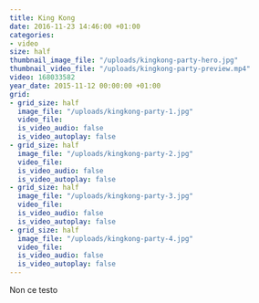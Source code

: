 ```yaml
---
title: King Kong
date: 2016-11-23 14:46:00 +01:00
categories:
- video
size: half
thumbnail_image_file: "/uploads/kingkong-party-hero.jpg"
thumbnail_video_file: "/uploads/kingkong-party-preview.mp4"
video: 168033582
year_date: 2015-11-12 00:00:00 +01:00
grid:
- grid_size: half
  image_file: "/uploads/kingkong-party-1.jpg"
  video_file: 
  is_video_audio: false
  is_video_autoplay: false
- grid_size: half
  image_file: "/uploads/kingkong-party-2.jpg"
  video_file: 
  is_video_audio: false
  is_video_autoplay: false
- grid_size: half
  image_file: "/uploads/kingkong-party-3.jpg"
  video_file: 
  is_video_audio: false
  is_video_autoplay: false
- grid_size: half
  image_file: "/uploads/kingkong-party-4.jpg"
  video_file: 
  is_video_audio: false
  is_video_autoplay: false
---
```


Non ce testo